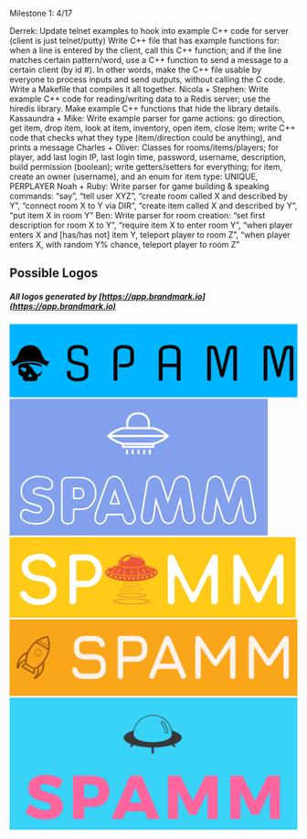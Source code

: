 Milestone 1: 4/17

Derrek:
Update telnet examples to hook into example C++ code for server (client is just telnet/putty)
Write C++ file that has example functions for: when a line is entered by the client, call this C++ function; and if the line matches certain pattern/word, use a C++ function to send a message to a certain client (by id #). In other words, make the C++ file usable by everyone to process inputs and send outputs, without calling the C code. Write a Makefile that compiles it all together.
Nicola + Stephen:
Write example C++ code for reading/writing data to a Redis server; use the hiredis library. Make example C++ functions that hide the library details.
Kassaundra + Mike:
Write example parser for game actions: go direction, get item, drop item, look at item, inventory, open item, close item; write C++ code that checks what they type (item/direction could be anything), and prints a message
Charles + Oliver:
Classes for rooms/items/players; for player, add last login IP, last login time, password, username, description, build permission (boolean); write getters/setters for everything; for item, create an owner (username), and an enum for item type: UNIQUE, PERPLAYER
Noah + Ruby:
Write parser for game building & speaking commands: “say”, “tell user XYZ”, “create room called X and described by Y”, “connect room X to Y via DIR”, “create item called X and described by Y”, “put item X in room Y”
Ben:
Write parser for room creation: “set first description for room X to Y”, “require item X to enter room Y”, “when player enters X and [has/has not] item Y, teleport player to room Z”, “when player enters X, with random Y% chance, teleport player to room Z”


## Possible Logos
##### All logos generated by [https://app.brandmark.io](https://app.brandmark.io)

![logo_one](readme_images/spam_logo_one.png)
![logo_one](readme_images/spam_logo_two.png)
![logo_one](readme_images/spam_logo_three.png)
![logo_one](readme_images/spam_logo_four.png)
![logo_one](readme_images/spam_logo_five.png)
